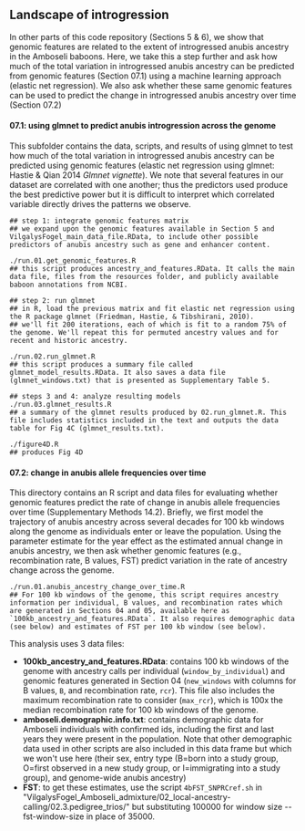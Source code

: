 ## Landscape of introgression

In other parts of this code repository (Sections 5 & 6), we show that genomic features are related to the extent of introgressed anubis ancestry in the Amboseli baboons. Here, we take this a step further and ask how much of the total variation in introgressed anubis ancestry can be predicted from genomic features (Section 07.1) using a machine learning approach (elastic net regression). We also ask whether these same genomic features can be used to predict the change in introgressed anubis ancestry over time (Section 07.2)

#### 07.1: using glmnet to predict anubis introgression across the genome

This subfolder contains the data, scripts, and results of using glmnet to test how much of the total variation in introgressed anubis ancestry can be predicted using genomic features (elastic net regression using glmnet: Hastie & Qian 2014 _Glmnet vignette_). We note that several features in our dataset are correlated with one another; thus the predictors used produce the best predictive power but it is difficult to interpret which correlated variable directly drives the patterns we observe. 

```console 
## step 1: integrate genomic features matrix
## we expand upon the genomic features available in Section 5 and VilgalysFogel_main_data_file.RData, to include other possible predictors of anubis ancestry such as gene and enhancer content. 

./run.01.get_genomic_features.R
## this script produces ancestry_and_features.RData. It calls the main data file, files from the resources folder, and publicly available baboon annotations from NCBI. 

## step 2: run glmnet
## in R, load the previous matrix and fit elastic net regression using the R package glmnet (Friedman, Hastie, & Tibshirani, 2010). 
## we'll fit 200 iterations, each of which is fit to a random 75% of the genome. We'll repeat this for permuted ancestry values and for recent and historic ancestry. 

./run.02.run_glmnet.R
## this script produces a summary file called glmnet_model_results.RData. It also saves a data file (glmnet_windows.txt) that is presented as Supplementary Table 5. 

## steps 3 and 4: analyze resulting models
./run.03.glmnet_results.R
## a summary of the glmnet results produced by 02.run_glmnet.R. This file includes statistics included in the text and outputs the data table for Fig 4C (glmnet_results.txt). 

./figure4D.R
## produces Fig 4D
```

#### 07.2: change in anubis allele frequencies over time

This directory contains an R script and data files for evaluating whether genomic features predict the rate of change in anubis allele frequencies over time (Supplementary Methods 14.2). Briefly, we first model the trajectory of anubis ancestry across several decades for 100 kb windows along the genome as individuals enter or leave the population. Using the parameter estimate for the year effect as the estimated annual change in anubis ancestry, we then ask whether genomic features (e.g., recombination rate, B values, FST) predict variation in the rate of ancestry change across the genome. 

```console
./run.01.anubis_ancestry_change_over_time.R
## For 100 kb windows of the genome, this script requires ancestry information per individual, B values, and recombination rates which are generated in Sections 04 and 05, available here as `100kb_ancestry_and_features.RData`. It also requires demographic data (see below) and estimates of FST per 100 kb window (see below). 
```

This analysis uses 3 data files:
* **100kb_ancestry_and_features.RData**: contains 100 kb windows of the genome with ancestry calls per individual (`window_by_individual`) and genomic features generated in Section 04 (`new_windows` with columns for B values, `B`, and recombination rate, `rcr`). This file also includes the maximum recombination rate to consider (`max_rcr`), which is 100x the median recombination rate for 100 kb windows of the genome. 
* **amboseli.demographic.info.txt**: contains demographic data for Amboseli individuals with confirmed ids, including the first and last years they were present in the population. Note that other demographic data used in other scripts are also included in this data frame but which we won't use here (their sex, entry type (B=born into a study group, O=first observed in a new study group, or I=immigrating into a study group), and genome-wide anubis ancestry)
* **FST**: to get these estimates, use the script `4bFST_SNPRCref.sh` in "VilgalysFogel_Amboseli_admixture/02_local-ancestry-calling/02.3.pedigree_trios/" but substituting 100000 for window size --fst-window-size in place of 35000.

